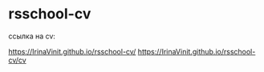 # rsschool-cv
ссылка на cv:

https://IrinaVinit.github.io/rsschool-cv/
https://IrinaVinit.github.io/rsschool-cv/cv